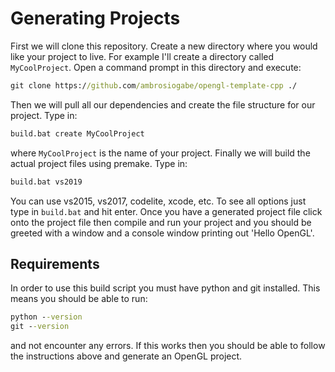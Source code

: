 # Generating Projects

First we will clone this repository. Create a new directory where you would like your project to live. For example I'll create a directory called `MyCoolProject`. Open a command prompt in this directory and execute:

```bat
git clone https://github.com/ambrosiogabe/opengl-template-cpp ./
```

Then we will pull all our dependencies and create the file structure for our project. Type in:

```bat
build.bat create MyCoolProject
```

where `MyCoolProject` is the name of your project. Finally we will build the actual project files using premake. Type in:

```bat
build.bat vs2019
```

You can use vs2015, vs2017, codelite, xcode, etc. To see all options just type in `build.bat` and hit enter. Once you have a generated project file click onto the project file then compile and run your project and you should be greeted with a window and a console window printing out 'Hello OpenGL'.

## Requirements

In order to use this build script you must have python and git installed. This means you should be able to run:

```bat
python --version
git --version
```

and not encounter any errors. If this works then you should be able to follow the instructions above and generate an OpenGL project.
